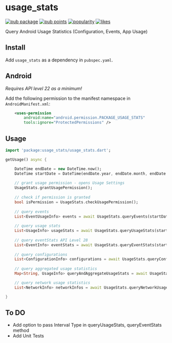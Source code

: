 # usage_stats
[![pub package](https://img.shields.io/pub/v/usage_stats.svg)](https://pub.dartlang.org/packages/usage_stats)
[![pub points](https://badges.bar/usage_stats/pub%20points)](https://pub.dev/packages/usage_stats/score)
[![popularity](https://badges.bar/usage_stats/popularity)](https://pub.dev/packages/usage_stats/score)
[![likes](https://badges.bar/usage_stats/likes)](https://pub.dev/packages/usage_stats/score)

Query Android Usage Statistics (Configuration, Events, App Usage)

## Install
Add ```usage_stats``` as a dependency in  `pubspec.yaml`.

## Android
*Requires API level 22 as a minimum!*

Add the following permission to the manifest namespace in `AndroidManifest.xml`:
```xml
    <uses-permission
        android:name="android.permission.PACKAGE_USAGE_STATS"
        tools:ignore="ProtectedPermissions" />
```

## Usage
```dart
import 'package:usage_stats/usage_stats.dart';

getUsage() async {

    DateTime endDate = new DateTime.now();
    DateTime startDate = DateTime(endDate.year, endDate.month, endDate.day, 0, 0, 0);
    
    // grant usage permission - opens Usage Settings
    UsageStats.grantUsagePermission();
    
    // check if permission is granted
    bool isPermission = UsageStats.checkUsagePermission();
    
    // query events
    List<EventUsageInfo> events = await UsageStats.queryEvents(startDate, endDate);
    
    // query usage stats
    List<UsageInfo> usageStats = await UsageStats.queryUsageStats(startDate, endDate);
    
    // query eventStats API Level 28
    List<EventInfo> eventStats = await UsageStats.queryEventStats(startDate, endDate);
    
    // query configurations
    List<ConfigurationInfo> configurations = await UsageStats.queryConfiguration(startDate, endDate);
    
    // query aggregated usage statistics
    Map<String, UsageInfo> queryAndAggregateUsageStats = await UsageStats.queryAndAggregateUsageStats(startDate, endDate);

    // query network usage statistics
    List<NetworkInfo> networkInfos = await UsageStats.queryNetworkUsageStats(startDate, endDate);

}
```

## To DO
- Add option to pass Interval Type in queryUsageStats, queryEventStats method
- Add Unit Tests
